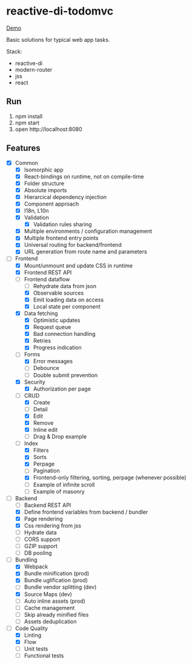# reactive-di-todomvc

[Demo](http://zerkalica.github.io/reactive-di-todomvc/)

Basic solutions for typical web app tasks.


Stack:
 - reactive-di
 - modern-router
 - jss
 - react

## Run

1. npm install
2. npm start
3. open http://localhost:8080

## Features

- [x] Common
  - [x] Isomorphic app
  - [x] React-bindings on runtime, not on compile-time
  - [x] Folder structure
  - [x] Absolute imports
  - [x] Hierarcical dependency injection
  - [x] Component approach
  - [x] I18n, L10n
  - [x] Validation
    - [x] Validation rules sharing
  - [x] Multiple environments / configuration management
  - [x] Multiple frontend entry points
  - [x] Universal routing for backend/frontend
  - [x] URL generation from route name and parameters

- [ ] Frontend
  - [x] Mount/unmount and update CSS in runtime
  - [x] Frontend REST API
  - [ ] Frontend dataflow
    - [ ] Rehydrate data from json
    - [x] Observable sources
    - [x] Emit loading data on access
    - [x] Local state per component
  - [x] Data fetching
    - [x] Optimistic updates
    - [x] Request queue
    - [x] Bad connection handling
    - [x] Retries
    - [x] Progress indication
  - [ ] Forms
    - [x] Error messages
    - [ ] Debounce
    - [ ] Double submit prevention
  - [x] Security
    - [x] Authorization per page
  - [ ] CRUD
    - [x] Create
    - [ ] Detail
    - [x] Edit
    - [x] Remove
    - [x] Inline edit
    - [ ] Drag & Drop example
  - [ ] Index
    - [x] Filters
    - [x] Sorts
    - [x] Perpage
    - [ ] Pagination
    - [x] Frontend-only filtering, sorting, perpage (whenever possible)
    - [ ] Example of infinite scroll
    - [ ] Example of masonry

- [ ] Backend
  - [ ] Backend REST API
  - [x] Define frontend variables from backend / bundler
  - [x] Page rendering
  - [x] Css rendering from jss
  - [ ] Hydrate data
  - [ ] CORS support
  - [ ] GZIP support
  - [ ] DB pooling

- [ ] Bundling
  - [x] Webpack
  - [x] Bundle minification (prod)
  - [x] Bundle uglification (prod)
  - [ ] Bundle vendor splitting (dev)
  - [x] Source Maps (dev)
  - [ ] Auto inline assets (prod)
  - [ ] Cache management
  - [ ] Skip already minified files
  - [ ] Assets deduplication

- [ ] Code Quality
  - [x] Linting
  - [x] Flow
  - [ ] Unit tests
  - [ ] Functional tests
